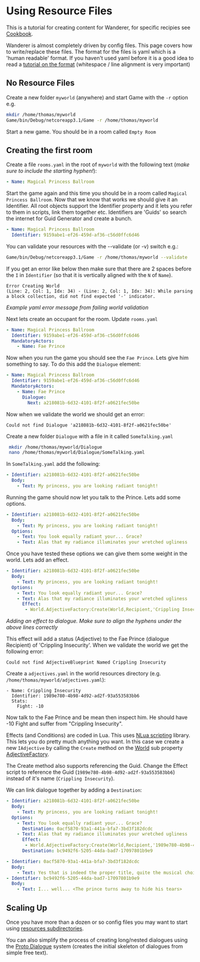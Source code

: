 # Using Resource Files

This is a tutorial for creating content for Wanderer, for specific recipies see [Cookbook](./Cookbook.md).

Wanderer is almost completely driven by config files.  This page covers how to write/replace these files.  The format for the files is yaml which is a 'human readable' format.  If you haven't used yaml before it is a good idea to read a [tutorial on the format](https://github.com/Animosity/CraftIRC/wiki/Complete-idiot's-introduction-to-yaml) (whitespace / line alignment is very important)

## No Resource Files

Create a new folder `myworld` (anywhere) and start Game with the `-r` option e.g.

```bash
mkdir /home/thomas/myworld
Game/bin/Debug/netcoreapp3.1/Game -r /home/thomas/myworld
```

Start a new game.  You should be in a room called `Empty Room`

## Creating the first room

Create a file `rooms.yaml` in the root of `myworld` with the following text (_make sure to include the starting hyphen!_):

```yaml
- Name: Magical Princess Ballroom
```

Start the game again and this time you should be in a room called `Magical Princess Ballroom`.  Now that we know that works we should give it an Identifier.  All root objects support the Identifier property and it lets you refer to them in scripts, link them together etc.  Identifiers are 'Guids' so search the internet for Guid Generator and create a bunch.


```yaml
- Name: Magical Princess Ballroom
  Identifier: 9159abe1-ef26-459d-af36-c56d0ffc6d46
```

You can validate your resources with the --validate (or -v) switch e.g.:

```bash
Game/bin/Debug/netcoreapp3.1/Game -r /home/thomas/myworld --validate
```

If you get an error like below then make sure that there are 2 spaces before the `I` in `Identifier` (so that it is vertically aligned with the `N` of `Name`).

```
Error Creating World
(Line: 2, Col: 1, Idx: 34) - (Line: 2, Col: 1, Idx: 34): While parsing a block collection, did not find expected '-' indicator.
```
_Example yaml error message from failing world validation_

Next lets create an occupant for the room.  Update `rooms.yaml`


```yaml
- Name: Magical Princess Ballroom
  Identifier: 9159abe1-ef26-459d-af36-c56d0ffc6d46
  MandatoryActors:
    - Name: Fae Prince
```

Now when you run the game you should see the `Fae Prince`.  Lets give him something to say.  To do this add the `Dialogue` element:


```yaml
- Name: Magical Princess Ballroom
  Identifier: 9159abe1-ef26-459d-af36-c56d0ffc6d46
  MandatoryActors:
    - Name: Fae Prince
      Dialogue:
        Next: a218081b-6d32-4101-8f2f-a0621fec50be
```

Now when we validate the world we should get an error:

```
Could not find Dialogue 'a218081b-6d32-4101-8f2f-a0621fec50be'
```

Create a new folder `Dialogue` with a file in it called `SomeTalking.yaml`

```bash
 mkdir /home/thomas/myworld/Dialogue
 nano /home/thomas/myworld/Dialogue/SomeTalking.yaml
```

In `SomeTalking.yaml` add the following:

```yaml
- Identifier: a218081b-6d32-4101-8f2f-a0621fec50be
  Body: 
    - Text: My princess, you are looking radiant tonight!
```

Running the game should now let you talk to the Prince.  Lets add some options.

```yaml
- Identifier: a218081b-6d32-4101-8f2f-a0621fec50be
  Body:
    - Text: My princess, you are looking radiant tonight!
  Options:
    - Text: You look equally radiant your... Grace?
    - Text: Alas that my radiance illuminates your wretched ugliness
```

Once you have tested these options we can give them some weight in the world.  Lets add an effect.

```yaml
- Identifier: a218081b-6d32-4101-8f2f-a0621fec50be
  Body:
    - Text: My princess, you are looking radiant tonight!
  Options:
    - Text: You look equally radiant your... Grace?
    - Text: Alas that my radiance illuminates your wretched ugliness
      Effect:
       - World.AdjectiveFactory:Create(World,Recipient,'Crippling Insecurity')
```
_Adding an effect to dialogue.  Make sure to align the hyphens under the above lines correctly_

This effect will add a status (Adjective) to the Fae Prince (dialogue Recipient) of 'Crippling Insecurity'.  When we validate the world we get the following error:

```
Could not find AdjectiveBlueprint Named Crippling Insecurity
```

Create a `adjectives.yaml` in the world resources directory (e.g. `/home/thomas/myworld/adjectives.yaml`):

```
- Name: Crippling Insecurity
  Identifier: 1989e780-4b98-4d92-ad2f-93a553583bb6
  Stats:
    Fight: -10
```

Now talk to the Fae Prince and be mean then inspect him.  He should have -10 Fight and suffer from "Crippling Insecurity".

Effects (and Conditions) are coded in Lua.  This uses [NLua scripting](https://github.com/NLua/NLua) library.  This lets you do pretty much anything you want.  In this case we create a new `IAdjective` by calling the `Create` method on the [World](./src/World.cs) sub property [AdjectiveFactory](./src/Factories/AdjectiveFactory.cs).

The Create method also supports referencing the Guid.  Change the Effect script to reference the Guid (`1989e780-4b98-4d92-ad2f-93a553583bb6`) instead of it's name (`Crippling Insecurity`).

We can link dialogue together by adding a `Destination`:

```yaml
- Identifier: a218081b-6d32-4101-8f2f-a0621fec50be
  Body:
    - Text: My princess, you are looking radiant tonight!
  Options:
    - Text: You look equally radiant your... Grace?
      Destination: 0acf5870-93a1-441a-bfa7-3bd3f182dcdc
    - Text: Alas that my radiance illuminates your wretched ugliness
      Effect:
       - World.AdjectiveFactory:Create(World,Recipient,'1989e780-4b98-4d92-ad2f-93a553583bb6')
      Destination: bc9492f6-5205-44da-bad7-17097801b9e9

- Identifier: 0acf5870-93a1-441a-bfa7-3bd3f182dcdc
  Body:
    - Text: Yes that is indeed the proper title, quite the musical choice they are playing today isn't it.  Quite Baroque
- Identifier: bc9492f6-5205-44da-bad7-17097801b9e9
  Body:
    - Text: I... well... <The prince turns away to hide his tears>
```

## Scaling Up

Once you have more than a dozen or so config files you may want to start using [resources subdirectories](./src/Resources/README.md#subdirectories).

You can also simplify the process of creating long/nested dialogues using the [Proto Dialogue](./src/Resources/README.md#proto-dialogue) system (creates the initial skeleton of dialogues from simple free text).
